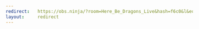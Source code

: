 ```yaml
---
redirect:   https://obs.ninja/?room=Here_Be_Dragons_Live&hash=f6c0&l&eq&webcam&stereo=0&roombitrate=800&label=Guest&push=Guest&codec=h264&ag=0&compressor=1&ec=1&dn=1
layout:     redirect
---
```

